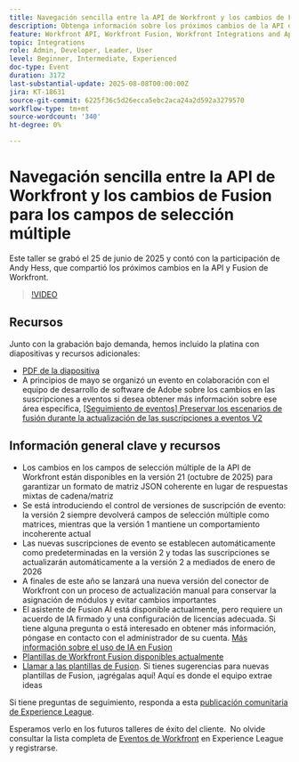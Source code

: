 ```yaml
---
title: Navegación sencilla entre la API de Workfront y los cambios de Fusion para los campos de selección múltiple
description: Obtenga información sobre los próximos cambios de la API de Adobe Workfront y Fusion, incluidas las actualizaciones de campos de selección múltiple, las versiones de suscripción de evento y las estrategias para evitar cambios importantes.
feature: Workfront API, Workfront Fusion, Workfront Integrations and Apps
topic: Integrations
role: Admin, Developer, Leader, User
level: Beginner, Intermediate, Experienced
doc-type: Event
duration: 3172
last-substantial-update: 2025-08-08T00:00:00Z
jira: KT-18631
source-git-commit: 6225f36c5d26ecca5ebc2aca24a2d592a3279570
workflow-type: tm+mt
source-wordcount: '340'
ht-degree: 0%

---
```



# Navegación sencilla entre la API de Workfront y los cambios de Fusion para los campos de selección múltiple

Este taller se grabó el 25 de junio de 2025 y contó con la participación de Andy Hess, que compartió los próximos cambios en la API y Fusion de Workfront.

>[!VIDEO](https://video.tv.adobe.com/v/3469978/?learn=on&enablevpops)

## Recursos

Junto con la grabación bajo demanda, hemos incluido la platina con diapositivas y recursos adicionales:
* [PDF de la diapositiva](https://workfront-experience.s3.us-west-2.amazonaws.com/Training/Guides/Customer+Success+at+Scale/Navigating+the+API+and+Fusion+Changes+for+Multi-Select+Fields+with+Ease+062425.pdf)
* A principios de mayo se organizó un evento en colaboración con el equipo de desarrollo de software de Adobe sobre los cambios en las suscripciones a eventos si desea obtener más información sobre ese área específica, [[Seguimiento de eventos] Preservar los escenarios de fusión durante la actualización de las suscripciones a eventos V2](https://experienceleaguecommunities.adobe.com/t5/workfront-discussions/event-follow-up-preserving-your-fusion-scenarios-during-the/m-p/754182?profile.language=es#M4041)

## Información general clave y recursos

* Los cambios en los campos de selección múltiple de la API de Workfront están disponibles en la versión 21 (octubre de 2025) para garantizar un formato de matriz JSON coherente en lugar de respuestas mixtas de cadena/matriz
* Se está introduciendo el control de versiones de suscripción de evento: la versión 2 siempre devolverá campos de selección múltiple como matrices, mientras que la versión 1 mantiene un comportamiento incoherente actual
* Las nuevas suscripciones de evento se establecen automáticamente como predeterminadas en la versión 2 y todas las suscripciones se actualizarán automáticamente a la versión 2 a mediados de enero de 2026
* A finales de este año se lanzará una nueva versión del conector de Workfront con un proceso de actualización manual para conservar la asignación de módulos y evitar cambios importantes
* El asistente de Fusion AI está disponible actualmente, pero requiere un acuerdo de IA firmado y una configuración de licencias adecuada. Si tiene alguna pregunta o está interesado en obtener más información, póngase en contacto con el administrador de su cuenta. [Más información sobre el uso de IA en Fusion](https://experienceleague.adobe.com/es/docs/workfront-fusion/using/manage-scenarios/fusion-ai-assistant)
* [Plantillas de Workfront Fusion disponibles actualmente](https://experienceleague.adobe.com/es/docs/workfront-fusion/using/create-and-manage-templates/currently-available-fusion-templates)
* [Llamar a las plantillas de Fusion](https://experienceleaguecommunities.adobe.com/t5/workfront-discussions/call-for-fusion-template-ideas/m-p/732085?profile.language=es#M3686). Si tienes sugerencias para nuevas plantillas de Fusion, ¡agrégalas aquí! Aquí es donde el equipo extrae ideas  

Si tiene preguntas de seguimiento, responda a esta [publicación comunitaria de Experience League](https://experienceleaguecommunities.adobe.com/t5/workfront-discussions/event-follow-up-navigating-the-workfront-api-and-fusion-changes/td-p/761253?profile.language=es). 

Esperamos verlo en los futuros talleres de éxito del cliente.  No olvide consultar la lista completa de [Eventos de Workfront](https://experienceleague.adobe.com/events/?lang=es&filters=Workfront) en Experience League y registrarse.